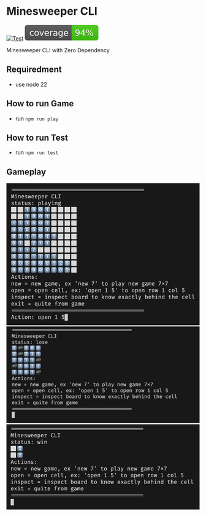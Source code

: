 # Minesweeper CLI

[![Test](https://github.com/albasyir/minesweeper-cli/actions/workflows/test.yml/badge.svg)](https://github.com/albasyir/minesweeper-cli/actions/workflows/test.yml)
![Coverage](.github/badges/coverage.svg)

Minesweeper CLI with Zero Dependency

## Requiredment

- use node 22

## How to run Game

- run `npm run play`

## How to run Test

- run `npm run test`

## Gameplay

![gameplay-playing](./assets//gameplay-playing.png)
![gameplay-lose](./assets//gameplay-lose.png)
![gameplay-win](./assets//gameplay-win.png)
